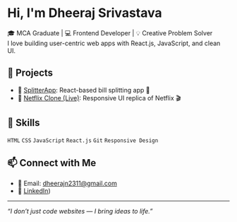
#  Hi, I'm Dheeraj Srivastava

🎓 MCA Graduate | 💻 Frontend Developer | 💡 Creative Problem Solver  
I love building user-centric web apps with React.js, JavaScript, and clean UI.

## 🚀 Projects
- 🔗 [SplitterApp](https://github.com/Dheeraj-cre/splitterapp): React-based bill splitting app 💸
- 🔗 [Netflix Clone (Live)]((https://github.com/Dheeraj-cre/Responsive-Netflixclone)): Responsive UI replica of Netflix 🎬
  


## 🧠 Skills
`HTML` `CSS` `JavaScript` `React.js` `Git` `Responsive Design`

## 📫 Connect with Me
- 💌 Email: dheerajn2311@gmail.com  
- 🔗 [LinkedIn](https://www.linkedin.com/in/dheerajsri/))

---

_“I don’t just code websites — I bring ideas to life.”_
